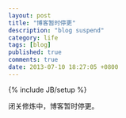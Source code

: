 ```yaml
---
layout: post
title: "博客暂时停更"
description: "blog suspend"
category: life
tags: [blog]
published: true
comments: true
date: 2013-07-10 18:27:05 +0800
---
```

{% include JB/setup %}

闭关修炼中，博客暂时停更。
